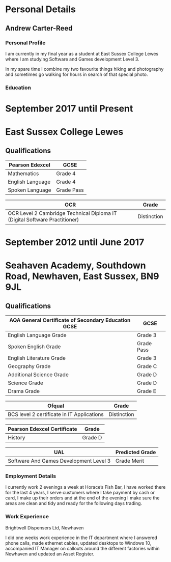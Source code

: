 # Personal Details
## Andrew Carter-Reed

### Personal Profile

I am currently in my final year as a student at East Sussex College Lewes where I am studying Software and Games development Level 3.

In my spare time I combine my two favourite things hiking and photography and sometimes go walking for hours in search of that special photo.

### Education

# September 2017 until Present
# East Sussex College Lewes
## Qualifications

| Pearson Edexcel   | GCSE       |
|-------------------|------------|
| Mathematics       | Grade 4    |
| English Language  | Grade 4    |
| Spoken Language   | Grade Pass |

| OCR                                                                        | Grade       |
|----------------------------------------------------------------------------|-------------|
| OCR Level 2 Cambridge Technical Diploma IT (Digital Software Practitioner) | Distinction |


# September 2012 until June 2017
# Seahaven Academy, Southdown Road, Newhaven, East Sussex, BN9 9JL
## Qualifications

| AQA General Certificate of Secondary Education GCSE | GCSE        |
|-----------------------------------------------------|-------------|
| English Language Grade                              | Grade 3     |
| Spoken English Grade                                | Grade  Pass |
| English Literature Grade                            | Grade 3     |
| Geography Grade                                     | Grade C     |
| Additional Science Grade                            | Grade D     |
| Science Grade                                       | Grade D     |
| Drama Grade                                         | Grade E     |
 
| Ofqual                                     | Grade       |
|--------------------------------------------|-------------|
| BCS level 2 certificate in IT Applications | Distinction |

| Pearson Edexcel Certificate | Grade   |
|-----------------------------|---------|
| History                     | Grade D |

| UAL                                   | Predicted Grade |
|---------------------------------------|-----------------|
|Software And Games Development Level 3 | Grade Merit     |

### Employment Details

 I currently work 2 evenings a week at Horace’s Fish Bar, I have worked there for the last 4 years, I serve customers where I take payment by cash or card, I make up their orders and at the end of the evening I make sure the areas are clean and tidy and ready for the following days trading.

### Work Experience

Brightwell Dispensers Ltd, Newhaven

I did one weeks work experience in the IT department where I answered phone calls, made ethernet cables, updated desktops to Windows 10, accompanied IT Manager on callouts around the different factories within Newhaven and updated an Asset Register.



